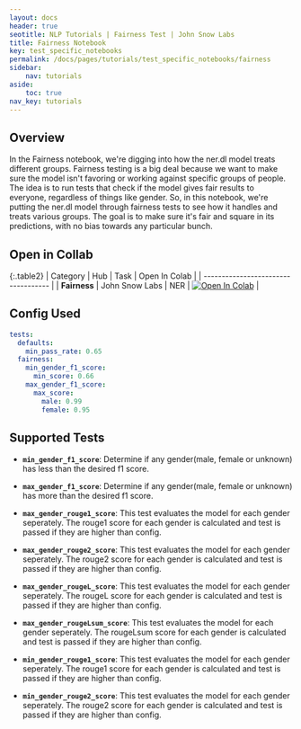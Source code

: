 ```yaml
---
layout: docs
header: true
seotitle: NLP Tutorials | Fairness Test | John Snow Labs
title: Fairness Notebook
key: test_specific_notebooks
permalink: /docs/pages/tutorials/test_specific_notebooks/fairness
sidebar:
    nav: tutorials
aside:
    toc: true
nav_key: tutorials
---
```


<div class="main-docs" markdown="1"><div class="h3-box" markdown="1">

## Overview

In the Fairness notebook, we're digging into how the ner.dl model treats different groups. Fairness testing is a big deal because we want to make sure the model isn't favoring or working against specific groups of people. The idea is to run tests that check if the model gives fair results to everyone, regardless of things like gender. So, in this notebook, we're putting the ner.dl model through fairness tests to see how it handles and treats various groups. The goal is to make sure it's fair and square in its predictions, with no bias towards any particular bunch.

## Open in Collab

{:.table2}
| Category               | Hub                           | Task                              | Open In Colab                                                                                                                                                                                                                                    |
| ----------------------------------- |
|  **Fairness**   | John Snow Labs                    | NER                               | [![Open In Colab](https://colab.research.google.com/assets/colab-badge.svg)](https://colab.research.google.com/github/Pacific-AI-Corp/langtest/blob/main/demo/tutorials/test-specific-notebooks/Fairness_Demo.ipynb)                                |

<div class="main-docs" markdown="1"><div class="h3-box" markdown="1">

## Config Used

```yml 
tests:     
  defaults:
    min_pass_rate: 0.65
  fairness:
    min_gender_f1_score:
      min_score: 0.66  
    max_gender_f1_score:
      max_score:
        male: 0.99
        female: 0.95
```

<div class="main-docs" markdown="1"><div class="h3-box" markdown="1">


## Supported Tests

- **`min_gender_f1_score`**: Determine if any gender(male, female or unknown) has less than the desired f1 score.

- **`max_gender_f1_score`**:  Determine if any gender(male, female or unknown) has more than the desired f1 score.

- **`max_gender_rouge1_score`**: This test evaluates the model for each gender seperately. The rouge1 score for each gender is calculated and test is passed if they are higher than config.

- **`max_gender_rouge2_score`**: This test evaluates the model for each gender seperately. The rouge2 score for each gender is calculated and test is passed if they are higher than config.

- **`max_gender_rougeL_score`**: This test evaluates the model for each gender seperately. The rougeL score for each gender is calculated and test is passed if they are higher than config.

- **`max_gender_rougeLsum_score`**: This test evaluates the model for each gender seperately. The rougeLsum score for each gender is calculated and test is passed if they are higher than config.

- **`min_gender_rouge1_score`**: This test evaluates the model for each gender seperately. The rouge1 score for each gender is calculated and test is passed if they are higher than config.

- **`min_gender_rouge2_score`**: This test evaluates the model for each gender seperately. The rouge2 score for each gender is calculated and test is passed if they are higher than config.

</div></div>